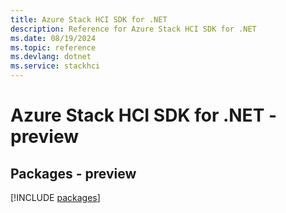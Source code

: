 ```yaml
---
title: Azure Stack HCI SDK for .NET
description: Reference for Azure Stack HCI SDK for .NET
ms.date: 08/19/2024
ms.topic: reference
ms.devlang: dotnet
ms.service: stackhci
---
```

# Azure Stack HCI SDK for .NET - preview
## Packages - preview
[!INCLUDE [packages](stack-hci-index.md)]